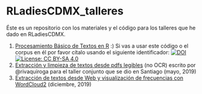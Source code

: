 # RLadiesCDMX_talleres
Éste es un repositorio con los materiales y el código para los talleres que he dado en RLadiesCDMX.

1) [Procesamiento Básico de Textos en R](https://github.com/silviaegt/RLadiesCDMX_talleres/tree/master/analisis_textos) :)
Si vas a usar este código o el corpus en él por favor cítalo usando el siguiente identificador:
[![DOI](https://zenodo.org/badge/DOI/10.5281/zenodo.2231472.svg)](https://doi.org/10.5281/zenodo.2231472)
[![License: CC BY-SA 4.0](https://img.shields.io/badge/License-CC%20BY--SA%204.0-lightgrey.svg)](https://creativecommons.org/licenses/by-sa/4.0/)
2) [Extracción y limpieza de textos desde pdfs legibles](https://github.com/silviaegt/RLadiesCDMX_talleres/tree/master/extraccion_pdfs) (no OCR) escrito por @rivaquiroga para el taller conjunto que se dio en Santiago (mayo, 2019)
3) [Extracción de textos desde Web y visualización de frecuencias con WordCloud2](https://github.com/silviaegt/RLadiesCDMX_talleres/tree/master/wordcloud_rvest) (diciembre, 2019)

